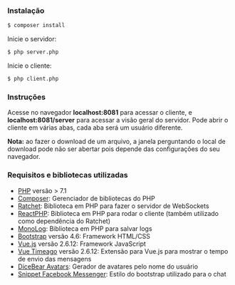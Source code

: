 ### Instalação

```bash
$ composer install
```

Inicie o servidor:

```bash
$ php server.php
```

Inicie o cliente:

```bash
$ php client.php
```

### Instruções

Acesse no navegador **localhost:8081** para acessar o cliente, e **localhost:8081/server** para acessar a visão geral do servidor.
Pode abrir o cliente em várias abas, cada aba será um usuário diferente.

**Nota:** ao fazer o download de um arquivo, a janela perguntando o local de download pode não ser abertar pois depende das configurações do seu navegador.

### Requisitos e bibliotecas utilizadas
- [PHP](https://www.php.net) versão > 7.1
- [Composer](https://getcomposer.org): Gerenciador de bibliotecas do PHP
- [Ratchet](https://github.com/ratchetphp/Ratchet): Biblioteca em PHP para fazer o servidor de WebSockets
- [ReactPHP](https://reactphp.org): Biblioteca em PHP para rodar o cliente (também utilizado como dependência do Ratchet)
- [MonoLog](https://github.com/Seldaek/monolog): Biblioteca em PHP para salvar logs
- [Bootstrap](https://getbootstrap.com/) versão 4.6: Framework HTML/CSS
- [Vue.js](https://vuejs.org) versão 2.6.12: Framework JavaScript
- [Vue Timeago](https://github.com/runkids/vue2-timeago) versão 2.6.12: Extensão para Vue.js para mostrar o tempo de envio das mensagens
- [DiceBear Avatars](https://avatars.dicebear.com): Gerador de avatares pelo nome do usuário
- [Snippet Facebook Messenger](https://www.bootdey.com/snippets/view/facebook-messenger-chat): Estilo do bootstrap utilizado para o chat

